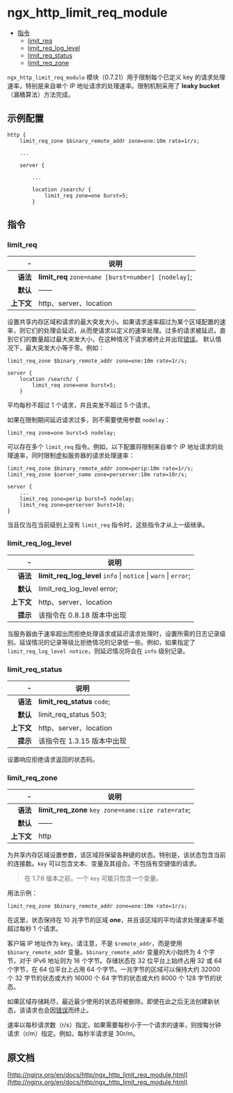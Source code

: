 # ngx_http_limit_req_module

- [指令](#directives)
    - [limit_req](#limit_req)
    - [limit_req_log_level](#limit_req_log_level)
    - [limit_req_status](#limit_req_status)
    - [limit_req_zone](#limit_req_zone)

`ngx_http_limit_req_module` 模块（0.7.21）用于限制每个已定义 key 的请求处理速率，特别是来自单个 IP 地址请求的处理速率。限制机制采用了 **leaky bucket** （漏桶算法）方法完成。

<a id="example_configuration"></a>

## 示例配置

```nginx
http {
    limit_req_zone $binary_remote_addr zone=one:10m rate=1r/s;

    ...

    server {

        ...

        location /search/ {
            limit_req zone=one burst=5;
        }
```

<a id="directives"></a>

## 指令

### limit_req

|\-|说明|
|------:|------|
|**语法**|**limit_req** `zone=name [burst=number] [nodelay]`;|
|**默认**|——|
|**上下文**|http、server、location|

设置共享内存区域和请求的最大突发大小。如果请求速率超过为某个区域配置的速率，则它们的处理会延迟，从而使请求以定义的速率处理。过多的请求被延迟，直到它们的数量超过最大突发大小，在这种情况下请求被终止并出现[错误](#limit_req_status)。 默认情况下，最大突发大小等于零。例如：

```nginx
limit_req_zone $binary_remote_addr zone=one:10m rate=1r/s;

server {
    location /search/ {
        limit_req zone=one burst=5;
    }
```

平均每秒不超过 1 个请求，并且突发不超过 5 个请求。

如果在限制期间延迟请求过多，则不需要使用参数 `nodelay`：

```nginx
limit_req zone=one burst=5 nodelay;
```

可以存在多个 `limit_req` 指令。例如，以下配置将限制来自单个 IP 地址请求的处理速率，同时限制虚拟服务器的请求处理速率：

```nginx
limit_req_zone $binary_remote_addr zone=perip:10m rate=1r/s;
limit_req_zone $server_name zone=perserver:10m rate=10r/s;

server {
    ...
    limit_req zone=perip burst=5 nodelay;
    limit_req zone=perserver burst=10;
}
```

当且仅当在当前级别上没有 `limit_req` 指令时，这些指令才从上一级继承。

### limit_req_log_level

|\-|说明|
|------:|------|
|**语法**|**limit_req_log_level** `info` &#124; `notice` &#124; `warn` &#124; `error`;|
|**默认**|limit_req_log_level error;|
|**上下文**|http、server、location|
|**提示**|该指令在 0.8.18 版本中出现|

当服务器由于速率超出而拒绝处理请求或延迟请求处理时，设置所需的日志记录级别。延误情况的记录等级比拒绝情况的记录低一些。例如，如果指定了 `limit_req_log_level notice`，则延迟情况将会在 `info` 级别记录。

### limit_req_status

|\-|说明|
|------:|------|
|**语法**|**limit_req_status** `code`;|
|**默认**|limit_req_status 503;|
|**上下文**|http、server、location|
|**提示**|该指令在 1.3.15 版本中出现|

设置响应拒绝请求返回的状态码。

### limit_req_zone

|\-|说明|
|------:|------|
|**语法**|**limit_req_zone** `key zone=name:size rate=rate`;|
|**默认**|——|
|**上下文**|http|

为共享内存区域设置参数，该区域将保留各种键的状态。特别是，该状态包含当前的连接数。`key` 可以包含文本、变量及其组合。不包括有空键值的请求。

> 在 1.7.6 版本之前，一个 `key` 可能只包含一个变量。

用法示例：

```ngixn
limit_req_zone $binary_remote_addr zone=one:10m rate=1r/s;
```

在这里，状态保持在 10 兆字节的区域 **one**，并且该区域的平均请求处理速率不能超过每秒 1 个请求。

客户端 IP 地址作为 key。请注意，不是 `$remote_addr`，而是使用 `$binary_remote_addr` 变量。`$binary_remote_addr` 变量的大小始终为 4 个字节，对于 IPv6 地址则为 16 个字节。存储状态在 32 位平台上始终占用 32 或 64 个字节，在 64 位平台上占用 64 个字节。一兆字节的区域可以保持大约 32000 个 32 字节的状态或大约 16000 个 64 字节的状态或大约 8000 个 128 字节的状态。

如果区域存储耗尽，最近最少使用的状态将被删除。即使在此之后无法创建新状态，该请求也会因[错误](#limit_req_status)而终止。

速率以每秒请求数（r/s）指定。如果需要每秒小于一个请求的速率，则按每分钟请求（r/m）指定。例如，每秒半请求是 30r/m。

## 原文档

[http://nginx.org/en/docs/http/ngx_http_limit_req_module.html](http://nginx.org/en/docs/http/ngx_http_limit_req_module.html)